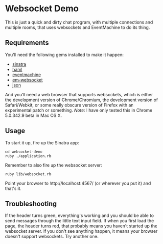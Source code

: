 # Websocket Demo

This is just a quick and dirty chat program, with multiple connections and
multiple rooms, that uses websockets and EventMachine to do its thing.

## Requirements

You'll need the following gems installed to make it happen:

* [sinatra](http://www.sinatrarb.com/)
* [haml](http://haml-lang.com/)
* [eventmachine](http://rubyeventmachine.com/)
* [em-websocket](http://github.com/igrigorik/em-websocket)
* [json](http://flori.github.com/json/)

And you'll need a web browser that supports websockets, which is either the
development version of Chrome/Chromium, the development version of
Safari/Webkit, or some really obscure version of Firefox with an experimental
patch or something. *Note:* I have only tested this in Chrome 5.0.342.9 beta
in Mac OS X.

## Usage

To start it up, fire up the Sinatra app:

    cd websocket-demo
    ruby ./application.rb

Remember to also fire up the websocket server:

    ruby lib/websocket.rb

Point your browser to http://localhost:4567/ (or wherever you put it) and
that's it.

## Troubleshooting

If the header turns green, everything's working and you should be able to send
messages through the little text input field. If when you first load the page,
the header turns red, that probably means you haven't started up the websocket
server. If you don't see anything happen, it means your browser doesn't support
websockets. Try another one.